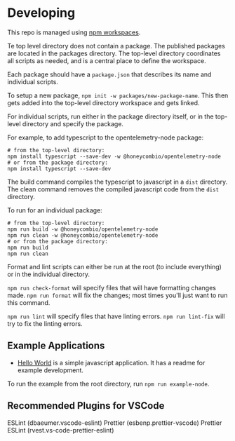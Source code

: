 # Developing

This repo is managed using [npm workspaces](https://docs.npmjs.com/cli/v8/using-npm/workspaces).

Te top level directory does not contain a package.
The published packages are located in the packages directory.
The top-level directory coordinates all scripts as needed, and is a central place to define the workspace.

Each package should have a `package.json` that describes its name and individual scripts.

To setup a new package, `npm init -w packages/new-package-name`.
This then gets added into the top-level directory workspace and gets linked.

For individual scripts, run either in the package directory itself, or in the top-level directory and specify the package.

For example, to add typescript to the opentelemetry-node package:

```shell
# from the top-level directory:
npm install typescript --save-dev -w @honeycombio/opentelemetry-node
# or from the package directory:
npm install typescript --save-dev
```

The build command compiles the typescript to javascript in a `dist` directory.
The clean command removes the compiled javascript code from the `dist` directory.

To run for an individual package:

```shell
# from the top-level directory:
npm run build -w @honeycombio/opentelemetry-node
npm run clean -w @honeycombio/opentelemetry-node
# or from the package directory:
npm run build
npm run clean
```

Format and lint scripts can either be run at the root (to include everything) or in the individual directory.

`npm run check-format` will specify files that will have formatting changes made.
`npm run format` will fix the changes; most times you'll just want to run this command.

`npm run lint` will specify files that have linting errors.
`npm run lint-fix` will try to fix the linting errors.

## Example Applications

- [Hello World](packages/opentelemetry-node/examples/hello-world/) is a simple javascript application. It has a readme for example development.

To run the example from the root directory, run `npm run example-node`.

## Recommended Plugins for VSCode

ESLint (dbaeumer.vscode-eslint)
Prettier (esbenp.prettier-vscode)
Prettier ESLint (rvest.vs-code-prettier-eslint)
